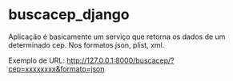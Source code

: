 buscacep_django
===============

Aplicação é basicamente um serviço que retorna os dados de um determinado cep. Nos formatos json, plist, xml.

Exemplo de URL: http://127.0.0.1:8000/buscacep/?cep=xxxxxxxx&formato=json
